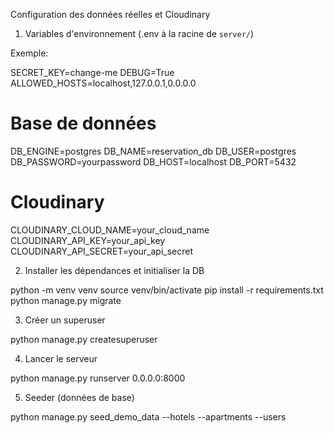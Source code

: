 Configuration des données réelles et Cloudinary

1) Variables d'environnement (.env à la racine de `server/`)

Exemple:

SECRET_KEY=change-me
DEBUG=True
ALLOWED_HOSTS=localhost,127.0.0.1,0.0.0.0

# Base de données
DB_ENGINE=postgres
DB_NAME=reservation_db
DB_USER=postgres
DB_PASSWORD=yourpassword
DB_HOST=localhost
DB_PORT=5432

# Cloudinary
CLOUDINARY_CLOUD_NAME=your_cloud_name
CLOUDINARY_API_KEY=your_api_key
CLOUDINARY_API_SECRET=your_api_secret

2) Installer les dépendances et initialiser la DB

python -m venv venv
source venv/bin/activate
pip install -r requirements.txt
python manage.py migrate

3) Créer un superuser

python manage.py createsuperuser

4) Lancer le serveur

python manage.py runserver 0.0.0.0:8000

5) Seeder (données de base)

python manage.py seed_demo_data --hotels --apartments --users


